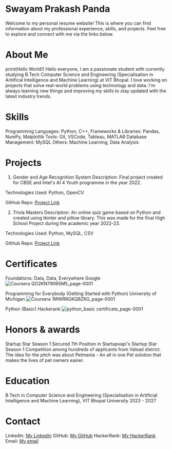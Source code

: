 # Swayam Prakash Panda
Welcome to my personal resume website! This is where you can find information about my professional experience, skills, and projects. Feel free to explore and connect with me via the links below.

# About Me
print(Hello World!) 
Hello everyone, I am a passionate student with currently studying B.Tech Computer Science and Engineering (Specialisation in Aritifical Intelligence and Machine Learning) at VIT Bhopal. I love working on projects that solve real-world problems using technology and data. I'm always learning new things and improving my skills to stay updated with the latest industry trends.

# Skills
Programming Languages: Python, C++, 
Frameworks & Libraries: Pandas, NumPy, Matplotlib
Tools: Git, VSCode, Tableau, MATLAB
Database Management: MySQL
Others: Machine Learning, Data Analysis

# Projects
1. Gender and Age Recognition System
Description: Final project created for CBSE and Intel's AI 4 Youth programme in the year 2022.

Technologies Used: Python, OpenCV

GitHub Repo: [Project Link](https://github.com/Swayam200/Intel-AI-4-Youth-Project)

2. Trivia Masters
Description: An online quiz game based on Python and created using tkinter and pillow library. This was made for the final High School Project during the academic year 2022-23.

Technologies Used: Python, MySQL, CSV

GitHub Repo: [Project Link](https://github.com/Swayam200/Trivia-MastersAn)

# Certificates
Foundations: Data, Data, Everywhere
Google
![Coursera QO2KN7WI65M5_page-0001](https://github.com/user-attachments/assets/d80dd7ff-62a9-4bbf-9e6c-aa1167ef9782)

Programming for Everybody (Getting Started with Python)
University of Michigan 
![Coursera 1MWRRGKQBZKG_page-0001](https://github.com/user-attachments/assets/e407e9d5-afd5-41e8-b886-08b104cc45a2)

Python (Basic) 
Hackerank
![python_basic certificate_page-0001](https://github.com/user-attachments/assets/3a626fd2-d48a-46a2-96d4-78ede3ba4c1b)


# Honors & awards
Startup Star Season 1
Secured 7th Position in Startupvapi's Startup Star Season 1 Competition among hundreds of applicants from Valsad district.
The idea for the pitch was about Petmania - An all in one Pet solution that makes the lives of pet owners easier.

# Education
B.Tech in Computer Science and Engineering (Specialisation in Artificial Intelligence and Machine Learning), VIT Bhopal University
2023 - 2027

# Contact
LinkedIn: [My LinkedIn](https://www.linkedin.com/in/swayam200/)
GitHub: [My GitHub](https://github.com/Swayam200)
HackerRank: [My HackerRank](https://www.hackerrank.com/profile/swayam200)
Email: [My email](swayam.panda200@gmail.com)
